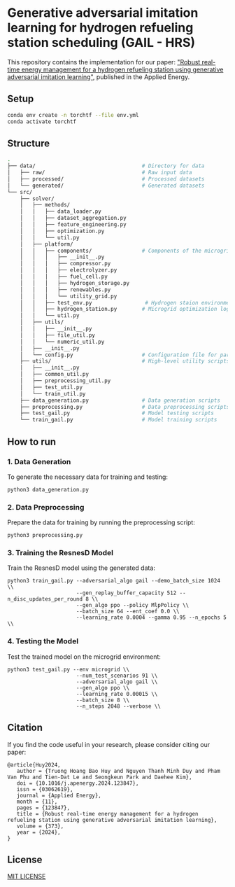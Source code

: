 # Generative adversarial imitation learning for hydrogen refueling station scheduling (GAIL - HRS)

This repository contains the implementation for our paper: ["Robust real-time energy management for a hydrogen refueling station using generative adversarial imitation learning"](https://doi.org/10.1016/j.apenergy.2024.123847), published in the Applied Energy.

<!-- ## Environment 

- tensorflow: 2.0
- torch: 1.9 -->

<!-- ## Dataset
We opensource in this repository the model used for the ISO-NE test case. Code for ResNetPlus model can be found in /ISO-NE/ResNetPlus_ISONE.py

The dataset contains load and temperature data from 2003 to 2014. -->

## Setup 

```bash
conda env create -n torchtf --file env.yml
conda activate torchtf
```


## Structure

```bash
.
├── data/                                  # Directory for data
│   ├── raw/                               # Raw input data
│   ├── processed/                         # Processed datasets
│   └── generated/                         # Generated datasets
└── src/
    ├── solver/
    │   ├── methods/
    │   │   ├── data_loader.py
    │   │   ├── dataset_aggregation.py
    │   │   ├── feature_engineering.py
    │   │   ├── optimization.py
    │   │   └── util.py
    │   ├── platform/
    │   │   ├── components/                # Components of the microgrid platform
    │   │   │   ├── __init__.py
    │   │   │   ├── compressor.py
    │   │   │   ├── electrolyzer.py
    │   │   │   ├── fuel_cell.py
    │   │   │   ├── hydrogen_storage.py
    │   │   │   ├── renewables.py
    │   │   │   └── utility_grid.py
    │   │   ├── test_env.py                 # Hydrogen staion environment setup and management (for training & testing)
    │   │   ├── hydrogen_station.py        # Microgrid optimization logic (for data generation)
    │   │   └── util.py
    │   ├── utils/
    │   │   ├── __init__.py
    │   │   ├── file_util.py
    │   │   └── numeric_util.py
    │   ├── __init__.py
    │   └── config.py                      # Configuration file for parameters
    ├── utils/                             # High-level utility scripts
    │   ├── __init__.py
    │   ├── common_util.py
    │   ├── preprocessing_util.py
    │   ├── test_util.py
    │   └── train_util.py
    ├── data_generation.py                 # Data generation scripts
    ├── preprocessing.py                   # Data preprocessing scripts
    ├── test_gail.py                       # Model testing scripts
    └── train_gail.py                      # Model training scripts
```


## How to run

### 1. Data Generation
To generate the necessary data for training and testing:

```
python3 data_generation.py
```

### 2. Data Preprocessing
Prepare the data for training by running the preprocessing script:

```
python3 preprocessing.py
```

### 3. Training the ResnesD Model
Train the ResnesD model using the generated data:

```
python3 train_gail.py --adversarial_algo gail --demo_batch_size 1024 \\
                      --gen_replay_buffer_capacity 512 --n_disc_updates_per_round 8 \\
                      --gen_algo ppo --policy MlpPolicy \\
                      --batch_size 64 --ent_coef 0.0 \\
                      --learning_rate 0.0004 --gamma 0.95 --n_epochs 5 \\
```

### 4. Testing the Model
Test the trained model on the microgrid environment:

```
python3 test_gail.py --env microgrid \\
                      --num_test_scenarios 91 \\
                      --adversarial_algo gail \\
                      --gen_algo ppo \\
                      --learning_rate 0.00015 \\
                      --batch_size 8 \\
                      --n_steps 2048 --verbose \\
```

## Citation
If you find the code useful in your research, please consider citing our paper:
```
@article{Huy2024,
   author = {Truong Hoang Bao Huy and Nguyen Thanh Minh Duy and Pham Van Phu and Tien-Dat Le and Seongkeun Park and Daehee Kim},
   doi = {10.1016/j.apenergy.2024.123847},
   issn = {03062619},
   journal = {Applied Energy},
   month = {11},
   pages = {123847},
   title = {Robust real-time energy management for a hydrogen refueling station using generative adversarial imitation learning},
   volume = {373},
   year = {2024},
}
```
## License
[MIT LICENSE](LICENSE)
